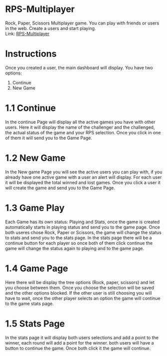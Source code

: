 # RPS-Multiplayer

Rock, Paper, Scissors Multiplayer game. You can play with friends or users in the web. Create a users and start playing.
<br>Link: <a href="https://github.com/EdgarBurelo/RPS-Multiplayer/settings" target="_blank">RPS-Multiplayer</a>

# Instructions
Once you created a user, the main dashboard will display. You have two options:
1. Continue
2. New Game

# 1.1 Continue
In the continue Page will display all the active games you have with other users. Here it will display the name of the challenger and the challenged, the actual status of the game and your RPS selection. Once you click in one of them it will send you to the Game Page.

# 1.2 New Game
In the New game Page you will see the active users you can play with, if you already have one active game with a user an alert will display. For each user it will be displayed the total winned and lost games. Once you click a user it will create the game and send you to the Game Page.

# 1.3 Game Play
Each Game has its own status: Playing and Stats, once the game is created automatically starts in playing status and send you to the game page. Once both useres chose Rock, Paper or Scissors, the game will change the status to stats and send you to the stats page. In the stats page there will be a continue button for each player so once both of them click continue the game will change the status again to playing and to the game page.

# 1.4 Game Page
Here there will be display the tree options (Rock, paper, scissors) and let you choose between them. Once you choose the selection will be saved and the other options blocked. If the other user is still choosing you will have to wait, once the other player selects an option the game will continue to the game stats page.

# 1.5 Stats Page
In the stats page it will display both users selections and add a point to the winner, each round will add a point for the winner. both users will have a button to continue the game. Once both click it the game will continue.
